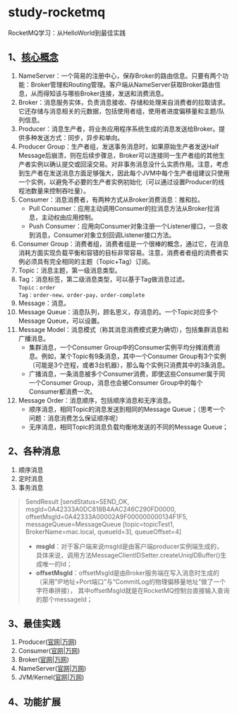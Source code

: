 # study-rocketmq

RocketMQ学习：从HelloWorld到最佳实践

## 1、[核心概念](http://rocketmq.apache.org/docs/core-concept/)

1. NameServer：一个简易的注册中心，保存Broker的路由信息。只要有两个功能：Broker管理和Routing管理。客户端从NameServer获取Broker路由信息，从而得知该与哪些Broker连接，发送和消费消息。
2. Broker：消息服务实体，负责消息接收、存储和处理来自消费者的拉取请求。它还存储与消息相关的元数据，包括使用者组，使用者进度偏移量和主题/队列信息。
3. Producer：消息生产者，将业务应用程序系统生成的消息发送给Broker。提供多种发送方式：同步，异步和单向。
4. Producer Group：生产者组，发送事务消息时，如果原始生产者发送Half Message后崩溃，则在后续步骤总，Broker可以连接同一生产者组的其他生产者实例以确认提交或回滚交易。对非事务消息没什么实质作用。注意，考虑到生产者在发送消息方面足够强大，因此每个JVM中每个生产者组建议只使用一个实例，以避免不必要的生产者实例初始化（可以通过设置Producer的线程池数量来控制吞吐量）。
5. Consumer：消息消费者，有两种方式从Broker消费消息：推和拉。
    - Pull Consumer：应用主动调用Consumer的拉消息方法从Broker拉消息，主动权由应用控制。
    - Push Consumer：应用向Consumer对象注册一个Listener接口，一旦收到消息，Consumer对象立刻回调Listener接口方法。
6. Consumer Group：消费者组，消费者组是一个很棒的概念，通过它，在消息消耗方面实现负载平衡和容错的目标非常容易。注意，消费者者组的消费者实例必须具有完全相同的主题（Topic+Tag）订阅。
7. Topic：消息主题，第一级消息类型。
8. Tag：消息标签，第二级消息类型，可以基于Tag做消息过滤。  
   `Topic：order`  
   `Tag：order-new，order-pay，order-complete`
9. Message：消息。
10. Message Queue：消息队列，顾名思义，存消息的。一个Topic对应多个Message Queue，可以设置。
11. Message Model：消息模式（称其消息消费模式更为确切），包括集群消息和广播消息。
    - 集群消息，一个Consumer Group中的Consumer实例平均分摊消费消息。例如，某个Topic有9条消息，其中一个Consumer Group有3个实例（可能是3个迕程，或者3台机器），那么每个实例只消费其中的3条消息。
    - 广播消息，一条消息被多个Consumer消费，即使这些Consumer属于同一个Consumer Group，消息也会被Consumer Group中的每个Consumer都消费一次。
12. Message Order：消息顺序，包括顺序消息和无序消息。
    - 顺序消息，相同Topic的消息发送到相同的Message Queue；（思考一个问题：消息消费怎么保证顺序呢）
    - 无序消息，相同Topic的消息负载均衡地发送的不同的Message Queue；

## 2、各种消息

1. 顺序消息
2. 定时消息
3. 事务消息

> SendResult [sendStatus=SEND_OK, msgId=0A42333A0DC818B4AAC246C290FD0000, offsetMsgId=0A42333A00002A9F000000000134F1F5, messageQueue=MessageQueue [topic=topicTest1, BrokerName=mac.local, queueId=3], queueOffset=4]
>- **msgId**：对于客户端来说msgId是由客户端producer实例端生成的，
   具体来说，调用方法MessageClientIDSetter.createUniqIDBuffer()生成唯一的Id；  
>- **offsetMsgId**：offsetMsgId是由Broker服务端在写入消息时生成的（采用”IP地址+Port端口”与“CommitLog的物理偏移量地址”做了一个字符串拼接），
   其中offsetMsgId就是在RocketMQ控制台直接输入查询的那个messageId；

## 3、最佳实践

1. Producer([官网](http://rocketmq.apache.org/docs/best-practice-producer/)|[万网](http://rocketmq.cloud/zh-cn/docs/bestpractice-producer.html))
2. Consumer([官网](http://rocketmq.apache.org/docs/best-practice-consumer/)|[万网](http://rocketmq.cloud/zh-cn/docs/bestpractice-consumer.html))
3. Broker([官网](http://rocketmq.apache.org/docs/best-practice-broker/)|[万网](http://rocketmq.cloud/zh-cn/docs/bestpractice-broker.html))
4. NameServer([官网](http://rocketmq.apache.org/docs/best-practice-namesvr/)|[万网](http://rocketmq.cloud/zh-cn/docs/bestpractice-namesrv.html))
5. JVM/Kernel([官网](http://rocketmq.apache.org/docs/system-config/)|[万网](http://rocketmq.cloud/zh-cn/docs/configuration-system.html))

## 4、功能扩展  

